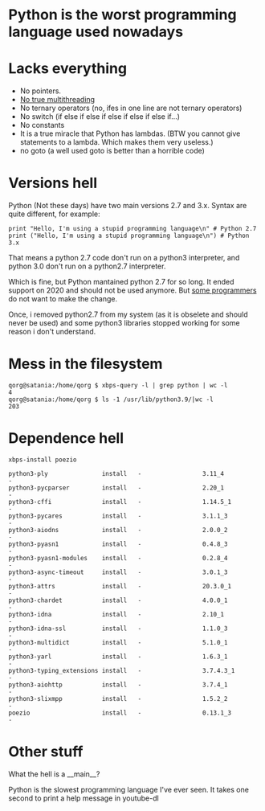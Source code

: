 # Python is the worst programming language used nowadays

# Lacks everything

* No pointers.
* [No true multithreading](https://kill-9.xyz/thread.png)
* No ternary operators (no, ifes in one line are not ternary operators)
* No switch (if else if else if else if else if else if...)
* No constants
* It is a true miracle that Python has lambdas. (BTW you cannot give statements to a lambda. Which makes them very useless.)
* no goto (a well used goto is better than a horrible code)

# Versions hell

Python (Not these days) have two main versions 2.7 and 3.x. Syntax are quite different, for example:

~~~
print "Hello, I'm using a stupid programming language\n" # Python 2.7
print ("Hello, I'm using a stupid programming language\n") # Python 3.x
~~~

That means a python 2.7 code don't run on a python3 interpreter, and
python 3.0 don't run on a python2.7 interpreter.

Which is fine, but Python mantained python 2.7 for so long. It ended
support on 2020 and should not be used anymore. But [some
programmers](https://bugs.launchpad.net/calibre/+bug/1714107) do not
want to make the change.

Once, i removed python2.7 from my system (as it is obselete and should
never be used) and some python3 libraries stopped working for some
reason i don't understand.

# Mess in the filesystem

~~~
qorg@satania:/home/qorg $ xbps-query -l | grep python | wc -l
4
qorg@satania:/home/qorg $ ls -1 /usr/lib/python3.9/|wc -l
203
~~~

# Dependence hell

~~~
xbps-install poezio

python3-ply               install   -                 3.11_4                 - 
python3-pycparser         install   -                 2.20_1                 - 
python3-cffi              install   -                 1.14.5_1               - 
python3-pycares           install   -                 3.1.1_3                - 
python3-aiodns            install   -                 2.0.0_2                - 
python3-pyasn1            install   -                 0.4.8_3                - 
python3-pyasn1-modules    install   -                 0.2.8_4                - 
python3-async-timeout     install   -                 3.0.1_3                - 
python3-attrs             install   -                 20.3.0_1               - 
python3-chardet           install   -                 4.0.0_1                - 
python3-idna              install   -                 2.10_1                 - 
python3-idna-ssl          install   -                 1.1.0_3                - 
python3-multidict         install   -                 5.1.0_1                - 
python3-yarl              install   -                 1.6.3_1                - 
python3-typing_extensions install   -                 3.7.4.3_1              - 
python3-aiohttp           install   -                 3.7.4_1                - 
python3-slixmpp           install   -                 1.5.2_2                - 
poezio                    install   -                 0.13.1_3               - 

~~~ 

# Other stuff

What the hell is a \_\_main\_\_?

Python is the slowest programming language I've ever seen. It takes one second to print a help message in youtube-dl
